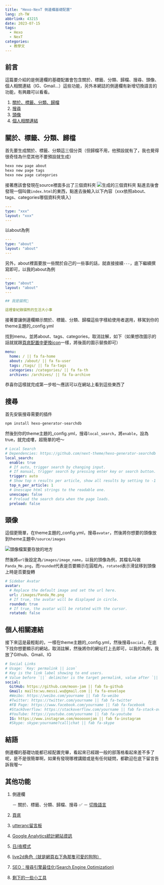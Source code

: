 ```yaml
---
title: "Hexo-NexT 側邊欄基礎配置"
lang: zh-TW
abbrlink: 43215
date: 2023-07-15
tags: 
  - Hexo
  - NexT
categories:
  - 教學文
---
```


## 前言

這篇要介紹的是側邊欄的基礎配置會包含關於、標籤、分類、歸檔、搜尋、頭像、個人相關連結（IG、Gmail...）這些功能，另外本網誌的側邊欄有新增切換語言的功能，有興趣可以看看。

<!--more-->

1. [關於、標籤、分類、歸檔](/NexT-sidebar-basic/#關於、標籤、分類、歸檔)
2. [搜尋](/NexT-sidebar-basic/#搜尋)
3. [頭像](/NexT-sidebar-basic/#頭像)
4. [個人相關連結](/NexT-sidebar-basic/#個人相關連結)

## 關於、標籤、分類、歸檔

首先要生成關於、標籤、分類這三個分頁（但歸檔不用，他預設就有了，我也覺得很奇怪為什麼其他不要預設就生成）

``` bash
hexo new page about
hexo new page tags
hexo new page categories
```

接著應該會發現在source裡面多出了三個資料夾
![生成的三個資料夾](https://i.imgur.com/Y27wMgQ.png)
點進去後會發現一個叫做```index.html```的東西，點進去後輸入以下內容（xxx依照about、tags、categories哪個資料夾填入）

``` yml
---
type: "xxx"
layout: "xxx"
---
```

以about為例

``` yml
---
type: "about"
layout: "about"
---
```

另外，about裡面要放一些關於自己的一些事的話，就直接接續`---`，底下繼續撰寫即可，以我的about為例

``` yml
---
type: "about"
layout: "about"
---

## 我是貓熊🐼

這裡會紀錄貓熊的生活大小事
```

接著要讓側邊欄顯示關於、標籤、分類、歸檔這些字樣給使用者選用，移駕到你的theme主題的_config.yml

找到menu，並將about、tags、categories，取消註解，如下（如果想改圖示的話就就跟[頁底配置中更換icon](/NexT-sidebar-basic/#版權說明、icon、Powered-by…)一樣，將後面的圖示替換即可）

``` yml
menu:
  home: / || fa fa-home
  about: /about/ || fa fa-user
  tags: /tags/ || fa fa-tags
  categories: /categories/ || fa fa-th
  archives: /archives/ || fa fa-archive
```

恭喜你這樣就完成第一步啦～應該可以在網站上看到這些東西了

## 搜尋

首先安裝搜尋需要的插件

``` txt
npm install hexo-generator-searchdb
```

然後到你的theme主題的_config.yml，搜尋```local_search```，將`enable`，設為true，就完成嘍，超簡單的吧～

```yml
# Local Search
# Dependencies: https://github.com/next-theme/hexo-generator-searchdb
local_search:
  enable: true
  # If auto, trigger search by changing input.
  # If manual, trigger search by pressing enter key or search button.
  trigger: auto
  # Show top n results per article, show all results by setting to -1
  top_n_per_article: 1
  # Unescape html strings to the readable one.
  unescape: false
  # Preload the search data when the page loads.
  preload: false
```

## 頭像

這個更簡單，在theme主題的_config.yml，搜尋```avatar```，然後將你想要的頭像放到theme主題中`/source/images`

![頭像檔案要存放的地方](https://i.imgur.com/AudEpQN.png)

然後將`url`後設定為`/images/image_name`，以我的頭像為例，其檔名叫做`Panda_Me.png`，而`rounded`代表是否要顯示在圓框內，`rotated`表示滑鼠移到頭像上時是否要旋轉

```yml
# Sidebar Avatar
avatar:
  # Replace the default image and set the url here.
  url: /images/Panda_Me.png
  # If true, the avatar will be displayed in circle.
  rounded: true
  # If true, the avatar will be rotated with the cursor.
  rotated: false
```

## 個人相關連結

接下來這是最輕鬆的，一樣在theme主題的_config.yml，然後搜尋```social```，在底下找你想要顯示的網站，取消註解，然後將你的網址打上去即可，以我的為例，我放了Github、Gmail、IG

```yml
# Social Links
# Usage: `Key: permalink || icon`
# Key is the link label showing to end users.
# Value before `||` delimiter is the target permalink, value after `||` delimiter is the name of Font Awesome icon.
social:
  GitHub: https://github.com/moon-jam || fab fa-github
  Gmail: mailto:wu.messi.wu@gmail.com || fa fa-envelope
  #Weibo: https://weibo.com/yourname || fab fa-weibo
  #Twitter: https://twitter.com/yourname || fab fa-twitter
  #FB Page: https://www.facebook.com/yourname || fab fa-facebook
  #StackOverflow: https://stackoverflow.com/yourname || fab fa-stack-overflow
  #YouTube: https://youtube.com/yourname || fab fa-youtube
  IG: https://www.instagram.com/mooooonjam || fab fa-instagram
  #Skype: skype:yourname?call|chat || fab fa-skype
```

## 結語

側邊欄的基礎功能都已經配置完畢，看起來已經跟一般的部落格看起來差不多了呢，是不是很簡單啊，如果有發現哪裡講錯或是有任何疑問，都歡迎在底下留言告訴我喔～

## 其他功能

1. 側邊欄

    － 關於、標籤、分類、歸檔、搜尋 ✅
    － [切換語言](/NexT-sidebar-switch-lang)  

2. [頁底](/NexT-footer)
3. [utteranc留言板](/NexT-footer)  
4. [Google Analytics統計網站資訊](/NexT-google-analytics)  
5. [日/夜模式](/NexT-day-night-mode)  
6. [live2d角色（就是網頁右下角那隻可愛的狗狗）](/NexT-live2d)  
7. [SEO：搜尋引擎最佳化(Search Engine Optimization)](/SEO-Search-Engine-Optimization)  
8. [剩下的一些小工具](/NexT-some-cool-tools)  
